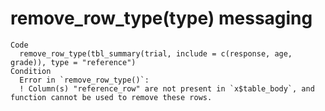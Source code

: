 # remove_row_type(type) messaging

    Code
      remove_row_type(tbl_summary(trial, include = c(response, age, grade)), type = "reference")
    Condition
      Error in `remove_row_type()`:
      ! Column(s) "reference_row" are not present in `x$table_body`, and function cannot be used to remove these rows.

